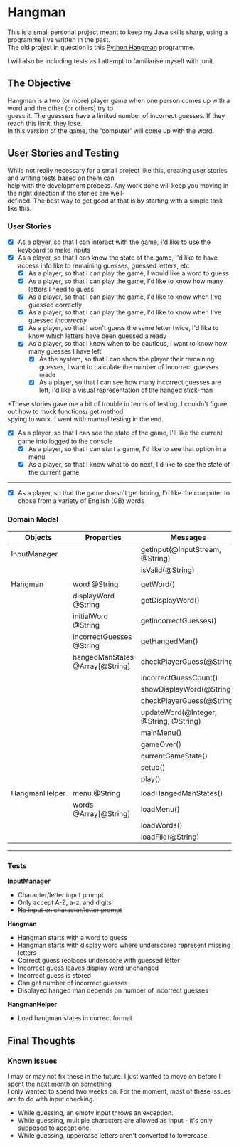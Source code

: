 # Hangman
This is a small personal project meant to keep my Java skills sharp, using a programme I've written in the past.  
The old project in question is this [Python Hangman](https://github.com/OneOverCosine/Code-Cache/blob/main/Projects/Python/hangman.py)
programme.

I will also be including tests as I attempt to familiarise myself with junit.

## The Objective
Hangman is a two (or more) player game when one person comes up with a word and the other (or others) try to  
guess it. The guessers have a limited number of incorrect guesses. If they reach this limit, they lose.  
In this version of the game, the 'computer' will come up with the word.

## User Stories and Testing
While not really necessary for a small project like this, creating user stories and writing tests based on them can  
help with the development process. Any work done will keep you moving in the right direction if the stories are well-  
defined. The best way to get good at that is by starting with a simple task like this.

### User Stories
- [x] As a player, so that I can interact with the game, I'd like to use the keyboard to make inputs
- [x] As a player, so that I can know the state of the game, I'd like to have access info like to remaining guesses, guessed letters, etc
    - [x] As a player, so that I can play the game, I would like a word to guess
    - [x] As a player, so that I can play the game, I'd like to know how many letters I need to guess
    - [x] As a player, so that I can play the game, I'd like to know when I've guessed correctly
    - [x] As a player, so that I can play the game, I'd like to know when I've guessed *incorrectly*
    - [x] As a player, so that I won't guess the same letter twice, I'd like to know which letters have been guessed already
    - [x] As a player, so that I know when to be cautious, I want to know how many guesses I have left
        - [x] As the system, so that I can show the player their remaining guesses, I want to calculate the number of incorrect guesses made 
        - [x] As a player, so that I can see how many incorrect guesses are left, I'd like a visual representation of the hanged stick-man

*These stories gave me a bit of trouble in terms of testing. I couldn't figure out how to mock functions/ get method  
spying to work. I went with manual testing in the end.  
- [x] As a player, so that I can see the state of the game, I'll like the current game info logged to the console
    - [x] As a player, so that I can start a game, I'd like to see that option in a menu
    - [x] As a player, so that I know what to do next, I'd like to see the state of the current game
---
- [x] As a player, so that the game doesn't get boring, I'd like the computer to chose from a variety of English (GB) words

### Domain Model

| Objects       | Properties                      | Messages                               | Outputs         |
|---------------|---------------------------------|----------------------------------------|-----------------|
| InputManager  |                                 | getInput(@InputStream, @String)        | @String         |
|               |                                 | isValid(@String)                       | @Boolean        |
|               |                                 |                                        |                 |
| Hangman       | word @String                    | getWord()                              | @String         |
|               | displayWord @String             | getDisplayWord()                       | @String         |
|               | initialWord @String             | getIncorrectGuesses()                  | @String         |
|               | incorrectGuesses @String        | getHangedMan()                         | @String         |
|               | hangedManStates @Array[@String] | checkPlayerGuess(@String)              | Void            |
|               |                                 | incorrectGuessCount()                  | @Integer        |
|               |                                 | showDisplayWord(@String)               | Void            |
|               |                                 | checkPlayerGuess(@String)              | Void            |
|               |                                 | updateWord(@Integer, @String, @String) | @String         |
|               |                                 | mainMenu()                             | Void            |
|               |                                 | gameOver()                             | @Integer        |
|               |                                 | currentGameState()                     | @String         |
|               |                                 | setup()                                | Void            |
|               |                                 | play()                                 | Void            |
|               |                                 |                                        |                 |
| HangmanHelper | menu @String                    | loadHangedManStates()                  | @Array[@String] |
|               | words @Array[@String]           | loadMenu()                             | @String         |
|               |                                 | loadWords()                            | @Array[@String] |
|               |                                 | loadFile(@String)                      | @StringBuilder  |

---
### Tests

**InputManager**  
- Character/letter input prompt
- Only accept A-Z, a-z, and digits
- ~~No input on character/letter prompt~~

**Hangman**  
- Hangman starts with a word to guess
- Hangman starts with display word where underscores represent missing letters
- Correct guess replaces underscore with guessed letter
- Incorrect guess leaves display word unchanged
- Incorrect guess is stored
- Can get number of incorrect guesses
- Displayed hanged man depends on number of incorrect guesses

**HangmanHelper**  
- Load hangman states in correct format

## Final Thoughts

### Known Issues
I may or may not fix these in the future. I just wanted to move on before I spent the next month on something  
I only wanted to spend two weeks on. For the moment, most of these issues are to do with input checking.

- While guessing, an empty input throws an exception.
- While guessing, multiple characters are allowed as input - it's only supposed to accept one.
- While guessing, uppercase letters aren't converted to lowercase.